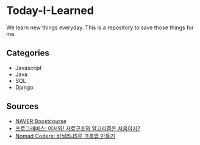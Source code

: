 # Today-I-Learned

We learn new things everyday. This is a repository to save those things for me. 

Categories
---------
- Javascript
- Java
- SQL
- Django

Sources
-------
- <a href="https://www.edwith.org/boostcourse-web/joinLectures/12943" title="Boost course">NAVER Boostcourse</a>
- <a href="https://programmers.co.kr/learn/courses/57" title="programmers">프로그래머스: 어서와! 자료구조와 알고리즘은 처음이지?</a>
- <a href="https://academy.nomadcoders.co/" title="programmers">Nomad Coders: 바닐라JS로 크롬앱 만들기</a>


